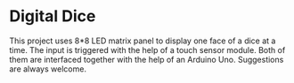 # Digital Dice
This project uses 8*8 LED matrix panel to display one face of a dice at a time.
The input is triggered with the help of a touch sensor module.
Both of them are interfaced together with the help of an Arduino Uno.
Suggestions are always welcome. 
